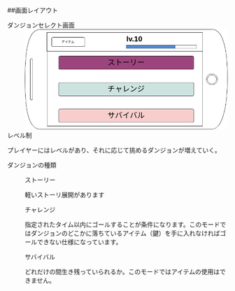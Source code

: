 ##画面レイアウト

<dl>
<dt>ダンジョンセレクト画面</dt>
<dd>
<img src="./image/selectMenu.png"/>
</dd>
<dt>レベル制</dt>
<dl>プレイヤーにはレベルがあり、それに応じて挑めるダンジョンが増えていく。</dl>

<dt>ダンジョンの種類</dt>
<dd>
	<dl>
		<dt>ストーリー</dt>
		<dl>軽いストーリ展開があります</dl>
		<dt>チャレンジ</dt>
		<dl>指定されたタイム以内にゴールすることが条件になります。このモードではダンジョンのどこかに落ちているアイテム（鍵）を手に入れなければゴールできない仕様になっています。</dl>
		<dt>サバイバル</dt>
		<dl>どれだけの間生き残っていられるか。このモードではアイテムの使用はできません。</dl>
	</dl>
</dd>
</dl>